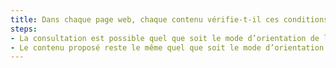 ```yaml
---
title: Dans chaque page web, chaque contenu vérifie-t-il ces conditions (hors cas particuliers) ?
steps:
- La consultation est possible quel que soit le mode d’orientation de l’écran ;
- Le contenu proposé reste le même quel que soit le mode d’orientation de l’écran utilisé même si sa présentation et le moyen d’y accéder peut différer.
---
```


